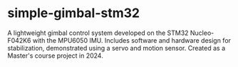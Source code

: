 # simple-gimbal-stm32
A lightweight gimbal control system developed on the STM32 Nucleo-F042K6 with the MPU6050 IMU. Includes software and hardware design for stabilization, demonstrated using a servo and motion sensor. Created as a Master's course project in 2024.

